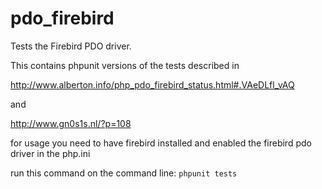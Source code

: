 pdo_firebird
============

Tests the Firebird PDO driver.

This contains phpunit versions of the tests described in 

http://www.alberton.info/php_pdo_firebird_status.html#.VAeDLfl_vAQ

and

http://www.gn0s1s.nl/?p=108

for usage you need to have firebird installed and enabled the firebird pdo driver in the php.ini

run this command on the command line:
<code>phpunit tests</code>